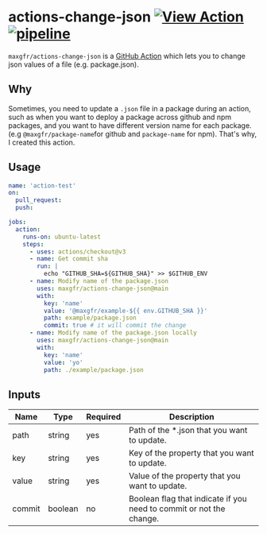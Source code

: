 # actions-change-json [![View Action](https://img.shields.io/badge/view-github%20action-yellow.svg)](https://github.com/marketplace/actions/actions-change-json) [![pipeline](https://img.shields.io/github/workflow/status/maxgfr/actions-change-json/build-test)](https://github.com/maxgfr/actions-change-jsons/actions/workflows/build.yaml)

`maxgfr/actions-change-json` is a [GitHub Action](https://github.com/features/actions) which lets you to change json values of a file (e.g. package.json).

## Why

Sometimes, you need to update a `.json` file in a package during an action, such as when you want to deploy a package across github and npm packages, and you want to have different version name for each package. (e.g `@maxgfr/package-name`for github and `package-name` for npm). That's why, I created this action.

## Usage

```yaml
name: 'action-test'
on:
  pull_request:
  push:

jobs:
  action:
    runs-on: ubuntu-latest
    steps:
      - uses: actions/checkout@v3
      - name: Get commit sha
        run: |
          echo "GITHUB_SHA=${GITHUB_SHA}" >> $GITHUB_ENV
      - name: Modify name of the package.json
        uses: maxgfr/actions-change-json@main
        with:
          key: 'name'
          value: '@maxgfr/example-${{ env.GITHUB_SHA }}'
          path: example/package.json
          commit: true # it will commit the change
      - name: Modify name of the package.json locally
        uses: maxgfr/actions-change-json@main
        with:
          key: 'name'
          value: 'yo'
          path: ./example/package.json
```

## Inputs

**Name**|**Type**|**Required**|**Description**
-----|-----|-----|-----
path|string|yes|Path of the *.json that you want to update.
key|string|yes|Key of the property that you want to update.
value|string|yes|Value of the property that you want to update.
commit|boolean|no|Boolean flag that indicate if you need to commit or not the change.
